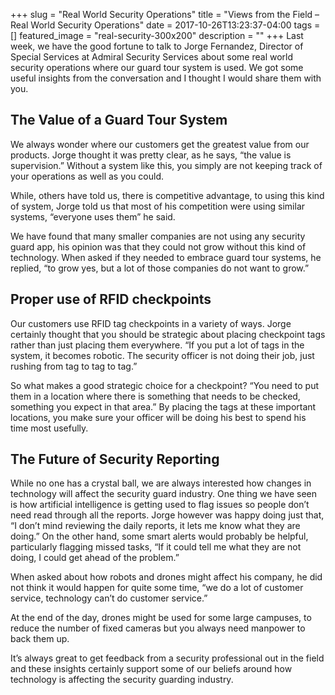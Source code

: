 +++
slug = "Real World Security Operations"
title =  "Views from the Field – Real World Security Operations"
date = 2017-10-26T13:23:37-04:00
tags = []
featured_image = "real-security-300x200"
description = ""
+++
Last week, we have the good fortune to talk to Jorge Fernandez, Director of Special Services at Admiral Security Services about some real world security operations where our guard tour system is used.  We got some useful insights from the conversation and  I thought I would share them with you.  

## The Value of a Guard Tour System
We always wonder where our customers get the greatest value from our products.  Jorge thought it was pretty clear, as he says, “the value is supervision.”  Without a system like this, you simply are not keeping track of your operations as well as you could.



While, others have told us, there is competitive advantage, to using this kind of system, Jorge told us that most of his competition were using similar systems, “everyone uses them” he said.



We have found that many smaller companies are not using any security guard app, his opinion was that they could not grow without this kind of technology.  When asked if they needed to embrace guard tour systems, he replied,  “to grow yes, but a lot of those companies do not want to grow.”  

## Proper use of RFID checkpoints
Our customers use RFID tag checkpoints in a variety of ways.  Jorge certainly thought that you should be strategic about placing checkpoint tags rather than just placing them everywhere.  “If you put a lot of tags in the system, it becomes robotic.  The security officer is not doing their job, just rushing from tag to tag to tag.”



So what makes a good strategic choice for a checkpoint?  “You need to put them in a location where there is something that needs to be checked, something you expect in that area.”  By placing the tags at these important locations, you make sure your officer will be doing his best to spend his time most usefully.  

## The Future of Security Reporting
While no one has a crystal ball, we are always interested how changes in technology will affect the security guard industry.  One thing we have seen is how artificial intelligence is getting used to flag issues so people don’t need read through all the reports.   Jorge however was happy doing just that,  “I don’t mind reviewing the daily reports, it lets me know what they are doing.”  On the other hand, some smart alerts would probably be helpful, particularly flagging missed tasks,  “If it could tell me what they are not doing, I could get ahead of the problem.”



When asked about how robots and drones might affect his company, he did not think it would happen for quite some time, “we do a lot of customer service, technology can’t do customer service.”  



At the end of the day, drones might be used for some large campuses, to reduce the number of fixed cameras but you always need manpower to back them up.




It’s always great to get feedback from a security professional out in the field and these insights certainly support some of our beliefs around how technology is affecting the security guarding industry.
